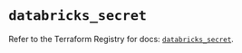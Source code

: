 # `databricks_secret`

Refer to the Terraform Registry for docs: [`databricks_secret`](https://registry.terraform.io/providers/databricks/databricks/1.57.0/docs/resources/secret).
